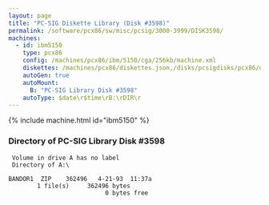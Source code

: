 ```yaml
---
layout: page
title: "PC-SIG Diskette Library (Disk #3598)"
permalink: /software/pcx86/sw/misc/pcsig/3000-3999/DISK3598/
machines:
  - id: ibm5150
    type: pcx86
    config: /machines/pcx86/ibm/5150/cga/256kb/machine.xml
    diskettes: /machines/pcx86/diskettes.json,/disks/pcsigdisks/pcx86/diskettes.json
    autoGen: true
    autoMount:
      B: "PC-SIG Library Disk #3598"
    autoType: $date\r$time\rB:\rDIR\r
---
```


{% include machine.html id="ibm5150" %}

### Directory of PC-SIG Library Disk #3598

     Volume in drive A has no label
     Directory of A:\

    BANDOR1  ZIP    362496   4-21-93  11:37a
            1 file(s)     362496 bytes
                               0 bytes free
